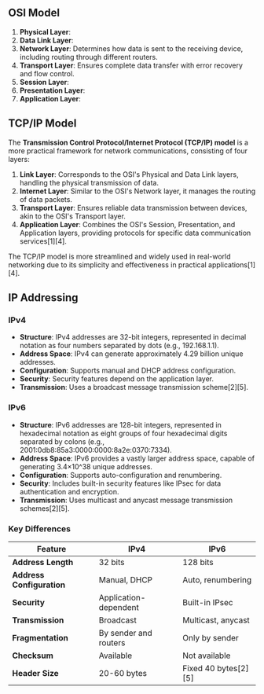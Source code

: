 
## **OSI Model**

1. **Physical Layer**: 
2. **Data Link Layer**: 
3. **Network Layer**: Determines how data is sent to the receiving device, including routing through different routers.
4. **Transport Layer**: Ensures complete data transfer with error recovery and flow control.
5. **Session Layer**: 
6. **Presentation Layer**: 
7. **Application Layer**: 

## **TCP/IP Model**

The **Transmission Control Protocol/Internet Protocol (TCP/IP) model** is a more practical framework for network communications, consisting of four layers:

1. **Link Layer**: Corresponds to the OSI's Physical and Data Link layers, handling the physical transmission of data.
2. **Internet Layer**: Similar to the OSI's Network layer, it manages the routing of data packets.
3. **Transport Layer**: Ensures reliable data transmission between devices, akin to the OSI's Transport layer.
4. **Application Layer**: Combines the OSI's Session, Presentation, and Application layers, providing protocols for specific data communication services[1][4].

The TCP/IP model is more streamlined and widely used in real-world networking due to its simplicity and effectiveness in practical applications[1][4].

## **IP Addressing**

### **IPv4**

- **Structure**: IPv4 addresses are 32-bit integers, represented in decimal notation as four numbers separated by dots (e.g., 192.168.1.1).
- **Address Space**: IPv4 can generate approximately 4.29 billion unique addresses.
- **Configuration**: Supports manual and DHCP address configuration.
- **Security**: Security features depend on the application layer.
- **Transmission**: Uses a broadcast message transmission scheme[2][5].

### **IPv6**

- **Structure**: IPv6 addresses are 128-bit integers, represented in hexadecimal notation as eight groups of four hexadecimal digits separated by colons (e.g., 2001:0db8:85a3:0000:0000:8a2e:0370:7334).
- **Address Space**: IPv6 provides a vastly larger address space, capable of generating 3.4×10^38 unique addresses.
- **Configuration**: Supports auto-configuration and renumbering.
- **Security**: Includes built-in security features like IPsec for data authentication and encryption.
- **Transmission**: Uses multicast and anycast message transmission schemes[2][5].

### **Key Differences**

| **Feature** | **IPv4** | **IPv6** |
|-------------|----------|----------|
| **Address Length** | 32 bits | 128 bits |
| **Address Configuration** | Manual, DHCP | Auto, renumbering |
| **Security** | Application-dependent | Built-in IPsec |
| **Transmission** | Broadcast | Multicast, anycast |
| **Fragmentation** | By sender and routers | Only by sender |
| **Checksum** | Available | Not available |
| **Header Size** | 20-60 bytes | Fixed 40 bytes[2][5] |


